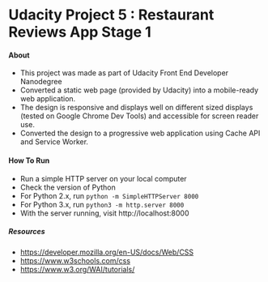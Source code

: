 ﻿ # Udacity Project 5 : Restaurant Reviews App Stage 1

 #### About 

 * This project was made as part of Udacity Front End Developer Nanodegree
 * Converted a static web page (provided by Udacity) into a mobile-ready web application. 
 * The design is responsive and displays well on different sized displays (tested on Google Chrome Dev Tools) and accessible for screen reader use. 
 * Converted the design to a progressive web application using Cache API and Service Worker.

 #### How To Run

 * Run a simple HTTP server on your local computer
 * Check the version of Python
 * For Python 2.x, run ` python -m SimpleHTTPServer 8000 `
 * For Python 3.x, run ` python3 -m http.server 8000 `
 * With the server running, visit http://localhost:8000

 ##### Resources
 
 * https://developer.mozilla.org/en-US/docs/Web/CSS
 * https://www.w3schools.com/css
 * https://www.w3.org/WAI/tutorials/
 